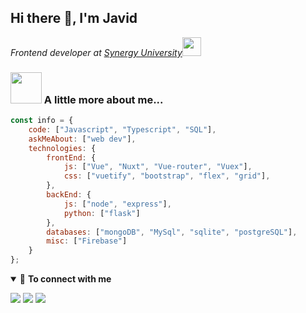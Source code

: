 ## Hi there 👋, I'm Javid

<p><em>Frontend developer at <a href="https://synergy.university/">Synergy University</a><img src="https://media.giphy.com/media/WUlplcMpOCEmTGBtBW/giphy.gif" width="30"> 
</em></p>

### <img src="https://media.giphy.com/media/VgCDAzcKvsR6OM0uWg/giphy.gif" width="50"> A little more about me...  

```javascript
const info = {
    code: ["Javascript", "Typescript", "SQL"],
    askMeAbout: ["web dev"],
    technologies: {
        frontEnd: {
            js: ["Vue", "Nuxt", "Vue-router", "Vuex"],
            css: ["vuetify", "bootstrap", "flex", "grid"],
        },
        backEnd: {
            js: ["node", "express"],
            python: ["flask"]
        },
        databases: ["mongoDB", "MySql", "sqlite", "postgreSQL"],
        misc: ["Firebase"]
    }
};
```

<details open>
<summary>🤝 <b>To connect with me</b></summary>

<p align = "center">
    
[<img src="https://img.shields.io/badge/linkedin-%230077B5.svg?&style=for-the-badge&logo=linkedin&logoColor=white" />](https://www.linkedin.com/in/javid-alimli/)
[<img src = "https://img.shields.io/badge/instagram-%23E4405F.svg?&style=for-the-badge&logo=instagram&logoColor=white">](https://www.instagram.com/_javedius/)
[<img src="https://img.shields.io/badge/facebook-%231877F2.svg?&style=for-the-badge&logo=facebook&logoColor=white" />](https://www.facebook.com/javid.gazhiev/) 

</p>

</details>
